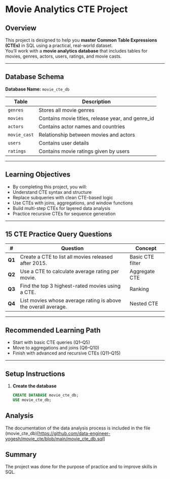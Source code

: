 #  Movie Analytics CTE Project

##  Overview
This project is designed to help you **master Common Table Expressions (CTEs)** in SQL using a practical, real-world dataset.  
You’ll work with a **movie analytics database** that includes tables for movies, genres, actors, users, ratings, and movie casts.



---

##  Database Schema

**Database Name:** `movie_cte_db`

| Table | Description |
|--------|--------------|
| `genres` | Stores all movie genres |
| `movies` | Contains movie titles, release year, and genre_id |
| `actors` | Contains actor names and countries |
| `movie_cast` | Relationship between movies and actors |
| `users` | Contains user details |
| `ratings` | Contains movie ratings given by users |

---

## Learning Objectives
- By completing this project, you will:
- Understand CTE syntax and structure
- Replace subqueries with clean CTE-based logic
- Use CTEs with joins, aggregations, and window functions
- Build multi-step CTEs for layered data analysis
- Practice recursive CTEs for sequence generation

-----

## 15 CTE Practice Query Questions

| #       | Question                                                       | Concept              |
| ------- | -------------------------------------------------------------- | -------------------- |
| **Q1**  | Create a CTE to list all movies released after 2015.           | Basic CTE filter     |
| **Q2**  | Use a CTE to calculate average rating per movie.               | Aggregate CTE        |
| **Q3**  | Find the top 3 highest-rated movies using a CTE.               | Ranking              |
| **Q4**  | List movies whose average rating is above the overall average. | Nested CTE           |


----
## Recommended Learning Path
- Start with basic CTE queries (Q1–Q5)
- Move to aggregations and joins (Q6–Q10)
- Finish with advanced and recursive CTEs (Q11–Q15)
-----

##  Setup Instructions

1. **Create the database**
   ```sql
   CREATE DATABASE movie_cte_db;
   USE movie_cte_db;


## Analysis

The documentation of the data analysis process is included in the file (movie_cte_db)[https://github.com/data-engineer-yogesh/movie_cte/blob/main/movie_cte_db.sql]

## Summary

The project was done for the purpose of practice and to improve skills in SQL.

